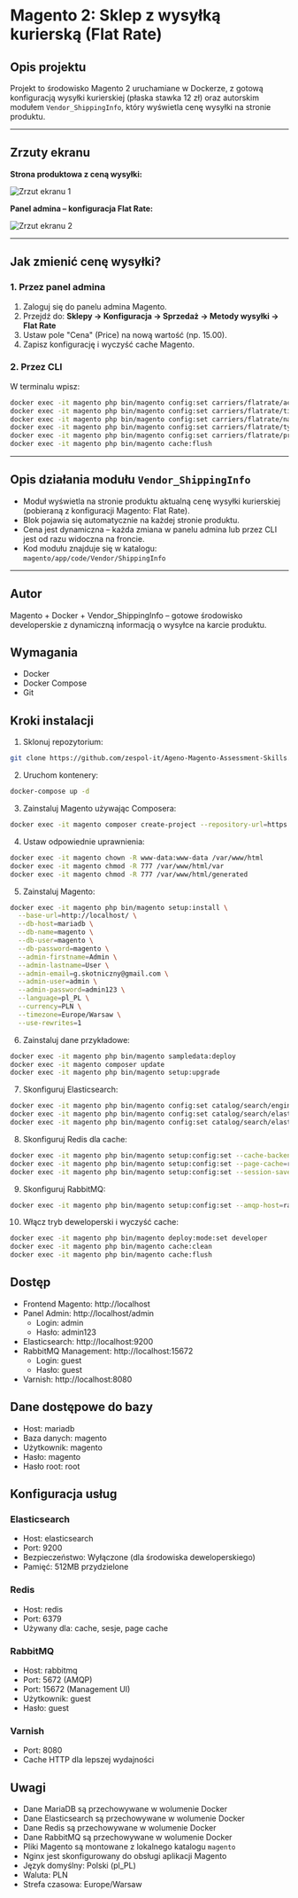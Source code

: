 # Magento 2: Sklep z wysyłką kurierską (Flat Rate)

## Opis projektu

Projekt to środowisko Magento 2 uruchamiane w Dockerze, z gotową konfiguracją wysyłki kurierskiej (płaska stawka 12 zł) oraz autorskim modułem `Vendor_ShippingInfo`, który wyświetla cenę wysyłki na stronie produktu.

---

## Zrzuty ekranu

**Strona produktowa z ceną wysyłki:**

![Zrzut ekranu 1](doc/1.png)

**Panel admina – konfiguracja Flat Rate:**

![Zrzut ekranu 2](doc/2.png)

---

## Jak zmienić cenę wysyłki?

### 1. Przez panel admina

1. Zaloguj się do panelu admina Magento.
2. Przejdź do: **Sklepy → Konfiguracja → Sprzedaż → Metody wysyłki → Flat Rate**
3. Ustaw pole "Cena" (Price) na nową wartość (np. 15.00).
4. Zapisz konfigurację i wyczyść cache Magento.

### 2. Przez CLI

W terminalu wpisz:
```bash
docker exec -it magento php bin/magento config:set carriers/flatrate/active 1
docker exec -it magento php bin/magento config:set carriers/flatrate/title "Kurier"
docker exec -it magento php bin/magento config:set carriers/flatrate/name "Kurier"
docker exec -it magento php bin/magento config:set carriers/flatrate/type O
docker exec -it magento php bin/magento config:set carriers/flatrate/price 12
docker exec -it magento php bin/magento cache:flush
```
---

## Opis działania modułu `Vendor_ShippingInfo`

- Moduł wyświetla na stronie produktu aktualną cenę wysyłki kurierskiej (pobieraną z konfiguracji Magento: Flat Rate).
- Blok pojawia się automatycznie na każdej stronie produktu.
- Cena jest dynamiczna – każda zmiana w panelu admina lub przez CLI jest od razu widoczna na froncie.
- Kod modułu znajduje się w katalogu: `magento/app/code/Vendor/ShippingInfo`

---

## Autor

Magento + Docker + Vendor_ShippingInfo – gotowe środowisko developerskie z dynamiczną informacją o wysyłce na karcie produktu.

## Wymagania

- Docker
- Docker Compose
- Git

## Kroki instalacji

1. Sklonuj repozytorium:
```bash
git clone https://github.com/zespol-it/Ageno-Magento-Assessment-Skills.git
```

2. Uruchom kontenery:
```bash
docker-compose up -d
```

3. Zainstaluj Magento używając Composera:
```bash
docker exec -it magento composer create-project --repository-url=https://repo.magento.com/ magento/project-community-edition .
```

4. Ustaw odpowiednie uprawnienia:
```bash
docker exec -it magento chown -R www-data:www-data /var/www/html
docker exec -it magento chmod -R 777 /var/www/html/var
docker exec -it magento chmod -R 777 /var/www/html/generated
```

5. Zainstaluj Magento:
```bash
docker exec -it magento php bin/magento setup:install \
  --base-url=http://localhost/ \
  --db-host=mariadb \
  --db-name=magento \
  --db-user=magento \
  --db-password=magento \
  --admin-firstname=Admin \
  --admin-lastname=User \
  --admin-email=g.skotniczny@gmail.com \
  --admin-user=admin \
  --admin-password=admin123 \
  --language=pl_PL \
  --currency=PLN \
  --timezone=Europe/Warsaw \
  --use-rewrites=1
```

6. Zainstaluj dane przykładowe:
```bash
docker exec -it magento php bin/magento sampledata:deploy
docker exec -it magento composer update
docker exec -it magento php bin/magento setup:upgrade
```

7. Skonfiguruj Elasticsearch:
```bash
docker exec -it magento php bin/magento config:set catalog/search/engine elasticsearch7
docker exec -it magento php bin/magento config:set catalog/search/elasticsearch7_server_hostname elasticsearch
docker exec -it magento php bin/magento config:set catalog/search/elasticsearch7_server_port 9200
```

8. Skonfiguruj Redis dla cache:
```bash
docker exec -it magento php bin/magento setup:config:set --cache-backend=redis --cache-backend-redis-server=redis --cache-backend-redis-port=6379
docker exec -it magento php bin/magento setup:config:set --page-cache=redis --page-cache-redis-server=redis --page-cache-redis-port=6379
docker exec -it magento php bin/magento setup:config:set --session-save=redis --session-save-redis-host=redis --session-save-redis-port=6379
```

9. Skonfiguruj RabbitMQ:
```bash
docker exec -it magento php bin/magento setup:config:set --amqp-host=rabbitmq --amqp-port=5672 --amqp-user=guest --amqp-password=guest
```

10. Włącz tryb deweloperski i wyczyść cache:
```bash
docker exec -it magento php bin/magento deploy:mode:set developer
docker exec -it magento php bin/magento cache:clean
docker exec -it magento php bin/magento cache:flush
```

## Dostęp

- Frontend Magento: http://localhost
- Panel Admin: http://localhost/admin
  - Login: admin
  - Hasło: admin123
- Elasticsearch: http://localhost:9200
- RabbitMQ Management: http://localhost:15672
  - Login: guest
  - Hasło: guest
- Varnish: http://localhost:8080

## Dane dostępowe do bazy

- Host: mariadb
- Baza danych: magento
- Użytkownik: magento
- Hasło: magento
- Hasło root: root

## Konfiguracja usług

### Elasticsearch
- Host: elasticsearch
- Port: 9200
- Bezpieczeństwo: Wyłączone (dla środowiska deweloperskiego)
- Pamięć: 512MB przydzielone

### Redis
- Host: redis
- Port: 6379
- Używany dla: cache, sesje, page cache

### RabbitMQ
- Host: rabbitmq
- Port: 5672 (AMQP)
- Port: 15672 (Management UI)
- Użytkownik: guest
- Hasło: guest

### Varnish
- Port: 8080
- Cache HTTP dla lepszej wydajności

## Uwagi

- Dane MariaDB są przechowywane w wolumenie Docker
- Dane Elasticsearch są przechowywane w wolumenie Docker
- Dane Redis są przechowywane w wolumenie Docker<your-repository-url>
- Dane RabbitMQ są przechowywane w wolumenie Docker
- Pliki Magento są montowane z lokalnego katalogu `magento`
- Nginx jest skonfigurowany do obsługi aplikacji Magento
- Język domyślny: Polski (pl_PL)
- Waluta: PLN
- Strefa czasowa: Europe/Warsaw 